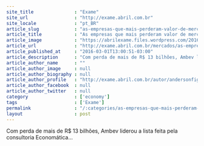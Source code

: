 ```yaml
---
site_title               : "Exame"
site_url                 : "http://exame.abril.com.br"
site_locale              : "pt_BR"
article_slug             : "as-empresas-que-mais-perderam-valor-de-mercado-em-fevereiro"
article_title            : "As empresas que mais perderam valor de mercado em fevereiro"
article_image            : "https://abrilexame.files.wordpress.com/2016/09/size_960_16_9_thinkstockphotos-4916555942.jpg?quality=70&strip=all&w=960"
article_url              : "http://exame.abril.com.br/mercados/as-empresas-que-mais-perderam-valor-de-mercado-em-fevereiro-2/"
article_published_at     : "2016-03-01T13:00:51-03:00"
article_description      : "Com perda de mais de R$ 13 bilhões, Ambev liderou a lista feita pela consultoria Economática..."
article_author_name      : ""
article_author_image     : null
article_author_biography : null
article_author_profile   : "http://exame.abril.com.br/autor/andersonfigo/"
article_author_facebook  : null
article_author_twitter   : null
category                 : ['economy']
tags                     : ['Exame']
permalink                : "/:categories/as-empresas-que-mais-perderam-valor-de-mercado-em-fevereiro/"
layout                   : post
---
```


Com perda de mais de R$ 13 bilhões, Ambev liderou a lista feita pela consultoria Economática...
